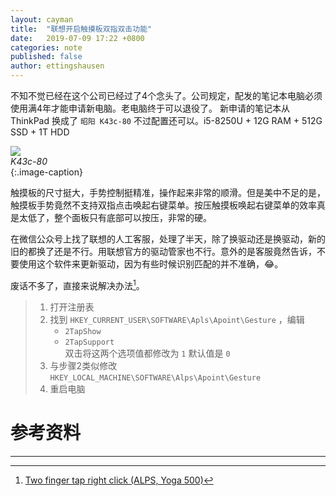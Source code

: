 ```yaml
---
layout: cayman
title:  "联想开启触摸板双指双击功能"
date:   2019-07-09 17:22 +0800
categories: note
published: false
author: ettingshausen
---   
```



不知不觉已经在这个公司已经过了4个念头了。公司规定，配发的笔记本电脑必须使用满4年才能申请新电脑。老电脑终于可以退役了。 新申请的笔记本从 ThinkPad 换成了 `昭阳 K43c-80` 不过配置还可以。i5-8250U + 12G RAM + 512G SSD + 1T HDD

![](https://user-images.githubusercontent.com/9806325/60888954-7a25e080-a28a-11e9-8fff-18621cf2cd14.png)  
*K43c-80*  
{:.image-caption}  

触摸板的尺寸挺大，手势控制挺精准，操作起来非常的顺滑。但是美中不足的是，触摸板手势竟然不支持双指点击唤起右键菜单。按压触摸板唤起右键菜单的效率真是太低了，整个面板只有底部可以按压，非常的硬。  

在微信公众号上找了联想的人工客服，处理了半天，除了换驱动还是换驱动，新的旧的都换了还是不行。用联想官方的驱动管家也不行。意外的是客服竟然告诉，不要使用这个软件来更新驱动，因为有些时候识别匹配的并不准确，:joy:。  

废话不多了，直接来说解决办法[^forum]。  

>1. 打开注册表  
>2. 找到 `HKEY_CURRENT_USER\SOFTWARE\Apls\Apoint\Gesture` ，编辑  
>    - `2TapShow` 
>    - `2TapSupport`  
>双击将这两个选项值都修改为 `1` 默认值是 `0`     
>3. 与步骤2类似修改 `HKEY_LOCAL_MACHINE\SOFTWARE\Alps\Apoint\Gesture`  
>4. 重启电脑


# 参考资料
--- 
[^forum]: [Two finger tap right click (ALPS, Yoga 500)](https://forums.lenovo.com/t5/Lenovo-Yoga-Series-Notebooks/Two-finger-tap-right-click-ALPS-Yoga-500-Here-s-howto/td-p/2262919)